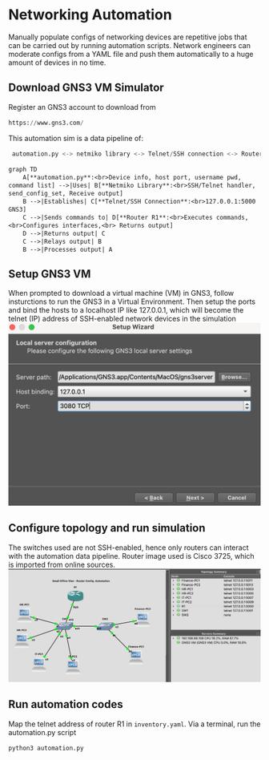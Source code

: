 # Networking Automation
Manually populate configs of networking devices are repetitive jobs that can be carried out by running automation scripts. Network engineers can moderate configs from a YAML file and push them automatically to a huge amount of devices in no time.

## Download GNS3 VM Simulator
Register an GNS3 account to download from
```python
https://www.gns3.com/
```
This automation sim is a data pipeline of:
```python
 automation.py <-> netmiko library <-> Telnet/SSH connection <-> Router R1
```
```mermaid
graph TD
    A[**automation.py**:<br>Device info, host port, username pwd, command list] -->|Uses| B[**Netmiko Library**:<br>SSH/Telnet handler, send_config_set, Receive output]
    B -->|Establishes| C[**Telnet/SSH Connection**:<br>127.0.0.1:5000 GNS3]
    C -->|Sends commands to| D[**Router R1**:<br>Executes commands, <br>Configures interfaces,<br> Returns output]
    D -->|Returns output| C
    C -->|Relays output| B
    B -->|Processes output| A
```
## Setup GNS3 VM
When prompted to download a virtual machine (VM) in GNS3, follow insturctions to run the GNS3 in a Virtual Environment. Then setup the ports and bind the hosts to a localhost IP like 127.0.0.1, which will become the telnet (IP) address of SSH-enabled network devices in the simulation
![automation setup](automation-gns3sim-setups.png)

## Configure topology and run simulation
The switches used are not SSH-enabled, hence only routers can interact with the automation data pipeline. Router image used is Cisco 3725, which is imported from online sources.
![automation topology](automation-gns3sim-topology.png)

## Run automation codes
Map the telnet address of router R1 in `inventory.yaml`. Via a terminal, run the automation.py script
```python
python3 automation.py
```
